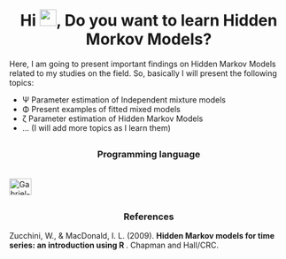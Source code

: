 <h1 align="center">Hi <img src="https://raw.githubusercontent.com/MartinHeinz/MartinHeinz/master/wave.gif" width="30px">, Do you want to learn Hidden Morkov Models?</h1>

Here, I am going to present important findings on Hidden Markov Models related to my studies on the field. So, basically I will present the following topics:

- Ψ Parameter estimation of Independent mixture models
- Φ Present examples of fitted mixed models
- ζ Parameter estimation of Hidden Markov Models
-  ... (I will add more topics as I learn them)

##

<h3 align="center">Programming language</h3>

<div style="display: inline_block"><br>
<img align = "center" alt="Gabriel-R" height="30" width="40" src="https://www.r-project.org/Rlogo.png"> 
</div>

##

<h3 align="center">References</h3>

<p>Zucchini, W., & MacDonald, I. L. (2009). <strong>Hidden Markov models for time series: an introduction using R </strong>. Chapman and Hall/CRC.</p>
